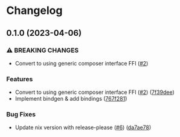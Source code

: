 # Changelog

## 0.1.0 (2023-04-06)


### ⚠ BREAKING CHANGES

* Convert to using generic composer interface FFI ([#2](https://github.com/noir-lang/barretenberg-sys/issues/2))

### Features

* Convert to using generic composer interface FFI ([#2](https://github.com/noir-lang/barretenberg-sys/issues/2)) ([7f39dee](https://github.com/noir-lang/barretenberg-sys/commit/7f39dee9f92addca6b3153fe09fe2b524296a127))
* Implement bindgen & add bindings ([767f281](https://github.com/noir-lang/barretenberg-sys/commit/767f28171381f165dd93cb0c00aaf79b0396ddfb))


### Bug Fixes

* Update nix version with release-please ([#6](https://github.com/noir-lang/barretenberg-sys/issues/6)) ([da7ae78](https://github.com/noir-lang/barretenberg-sys/commit/da7ae78e0d3c42f5ff4725c40e6a5c649750ebf7))
